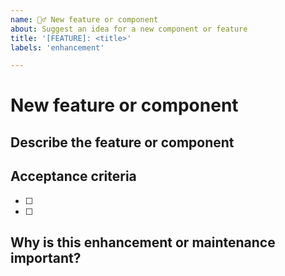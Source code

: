 ```yaml
---
name: 🙋‍♂️ New feature or component
about: Suggest an idea for a new component or feature
title: '[FEATURE]: <title>'
labels: 'enhancement'

---
```


<!--
  Suggest either an entirely new component or a feature we can add to an existing component.
-->

# New feature or component

## Describe the feature or component
<!--
  A clear and concise description of what the new feature or component is.
  Back up your point with trusted links if you can.
  Provide screenshots if necessary.
-->

## Acceptance criteria
<!--
  Provide a bullet-pointed list of acceptance criteria.
-->
- [ ] 
- [ ] 


## Why is this enhancement or maintenance important?
<!--
  This helps us decide the priority order of issues.
-->
